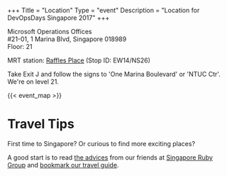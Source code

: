+++
Title = "Location"
Type = "event"
Description = "Location for DevOpsDays Singapore 2017"
+++

Microsoft Operations Offices<br>
#21-01, 1 Marina Blvd, Singapore 018989<br>
Floor: 21
</address>

MRT station: [Raffles Place](http://journey.smrt.com.sg/journey/station_info/raffles-place/map/) (Stop ID: EW14/NS26)

Take Exit J and follow the signs to 'One Marina Boulevard' or 'NTUC Ctr'. We're on level 21.

{{< event_map >}}
<br>

# Travel Tips

First time to Singapore? Or curious to find more exciting places?

A good start is to read <a href="https://github.com/rubysg/singapore#getting-around">the advices</a> from our friends at <a href="http://www.meetup.com/Singapore-Ruby-Group/" target="_blank">Singapore Ruby Group</a> and <a href="/events/2015-singapore/location/#how-to-get-to-singapore">bookmark our travel guide</a>.</p>
